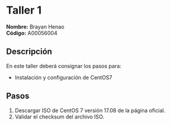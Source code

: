 # Taller 1

**Nombre:** Brayan Henao  
**Código:** A00056004

## Descripción
En este taller deberá consignar los pasos para:
* Instalación y configuración de CentOS7

## Pasos
1. Descargar ISO de CentOS 7 versión 17.08 de la página oficial.
2. Validar el checksum del archivo ISO.

